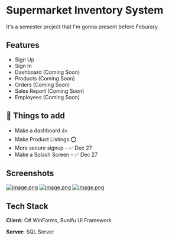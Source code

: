 
# Supermarket Inventory System

It's a semester project that I'm gonna present before Feburary.


## Features

- Sign Up 
- Sign In
- Dashboard (Coming Soon)
- Products (Coming Soon)
- Orders (Coming Soon)
- Sales Report (Coming Soon)
- Employees (Coming Soon)
## 💭 Things to add

- Make a dashboard 👍
- Make Product Listings ⭕
- More secure signup - ✅ Dec 27
- Make a Splash Screen - ✅ Dec 27


## Screenshots

[![image.png](https://i.postimg.cc/GtMjWK5h/image.png)](https://postimg.cc/q63nnsr9)
[![image.png](https://i.postimg.cc/nrH1Vs8S/image.png)](https://postimg.cc/9Rn9JQQy)
[![image.png](https://i.postimg.cc/gcQJPCv8/image.png)](https://postimg.cc/4nvZ6F2x)


## Tech Stack

**Client:** C# WinForms, Bunifu UI Framework

**Server:** SQL Server

